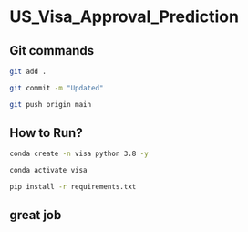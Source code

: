 # US_Visa_Approval_Prediction


## Git commands


```bash
git add .

git commit -m "Updated"

git push origin main
```
## How to Run?

```bash
conda create -n visa python 3.8 -y
```

```bash
conda activate visa
```

```bash
pip install -r requirements.txt
```

## great job

